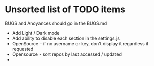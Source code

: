 # Unsorted list of TODO items

BUGS and Anoyances should go in the BUGS.md

- Add Light / Dark mode
- Add ability to disable each section in the settings.js
- OpenSource - if no username or key, don't display it regardless if requested
- Opensource - sort repos by last accessed / updated
-
